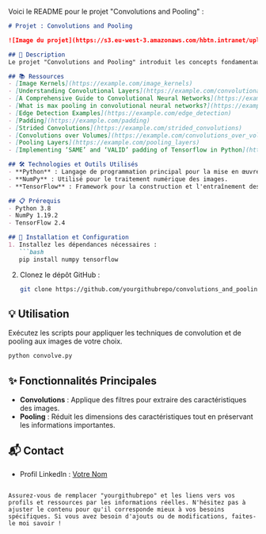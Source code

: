 Voici le README pour le projet "Convolutions and Pooling" :

```markdown
# Projet : Convolutions and Pooling

![Image du projet](https://s3.eu-west-3.amazonaws.com/hbtn.intranet/uploads/medias/2018/11/ed9ca14839ad0201f19e.gif)

## 📝 Description
Le projet "Convolutions and Pooling" introduit les concepts fondamentaux des réseaux de neurones convolutifs (CNN), en se concentrant sur les convolutions et le pooling. Les étudiants apprendront comment les convolutions et les techniques de pooling peuvent être appliquées pour le prétraitement des données d'image avant le training de modèles de deep learning.

## 📚 Ressources
- [Image Kernels](https://example.com/image_kernels)
- [Understanding Convolutional Layers](https://example.com/convolutional_layers)
- [A Comprehensive Guide to Convolutional Neural Networks](https://example.com/cnn_guide)
- [What is max pooling in convolutional neural networks?](https://example.com/max_pooling)
- [Edge Detection Examples](https://example.com/edge_detection)
- [Padding](https://example.com/padding)
- [Strided Convolutions](https://example.com/strided_convolutions)
- [Convolutions over Volumes](https://example.com/convolutions_over_volumes)
- [Pooling Layers](https://example.com/pooling_layers)
- [Implementing ‘SAME’ and ‘VALID’ padding of Tensorflow in Python](https://example.com/tensorflow_padding)

## 🛠️ Technologies et Outils Utilisés
- **Python** : Langage de programmation principal pour la mise en œuvre des algorithmes.
- **NumPy** : Utilisé pour le traitement numérique des images.
- **TensorFlow** : Framework pour la construction et l'entraînement des réseaux de neurones.

## 📋 Prérequis
- Python 3.8
- NumPy 1.19.2
- TensorFlow 2.4

## 🚀 Installation et Configuration
1. Installez les dépendances nécessaires :
   ```bash
   pip install numpy tensorflow
   ```
2. Clonez le dépôt GitHub :
   ```bash
   git clone https://github.com/yourgithubrepo/convolutions_and_pooling.git
   ```

## 💡 Utilisation
Exécutez les scripts pour appliquer les techniques de convolution et de pooling aux images de votre choix.
```bash
python convolve.py
```

## ✨ Fonctionnalités Principales
- **Convolutions** : Applique des filtres pour extraire des caractéristiques des images.
- **Pooling** : Réduit les dimensions des caractéristiques tout en préservant les informations importantes.

## 📬 Contact
- Profil LinkedIn : [Votre Nom](https://www.linkedin.com/in/votreprofil)
```

Assurez-vous de remplacer "yourgithubrepo" et les liens vers vos profils et ressources par les informations réelles. N'hésitez pas à ajuster le contenu pour qu'il corresponde mieux à vos besoins spécifiques. Si vous avez besoin d'ajouts ou de modifications, faites-le moi savoir !
